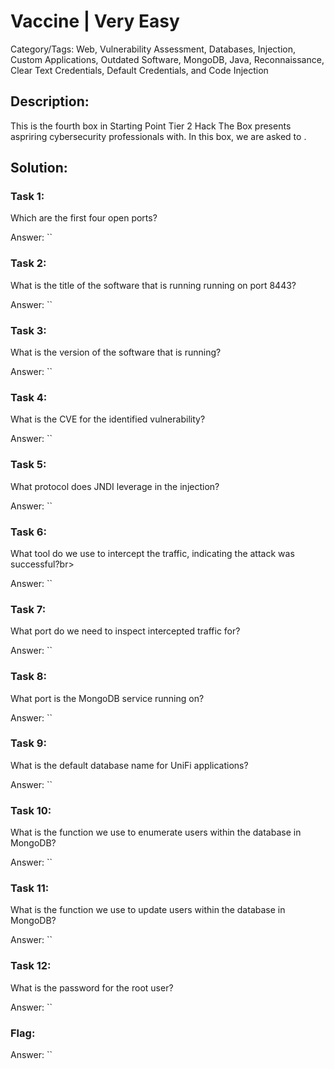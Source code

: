 # Vaccine | Very Easy
Category/Tags: Web, Vulnerability Assessment, Databases, Injection, Custom Applications, Outdated Software, MongoDB, Java, Reconnaissance, Clear Text Credentials, Default Credentials, and Code Injection

## Description:
This is the fourth box in Starting Point Tier 2 Hack The Box presents aspriring cybersecurity professionals with. In this box, we are asked to .

## Solution:
### **Task 1**:
Which are the first four open ports?<br>

Answer: ``

### **Task 2**:
What is the title of the software that is running running on port 8443?<br>

Answer: ``

### **Task 3**:
What is the version of the software that is running?<br>

Answer: ``

### **Task 4**:
What is the CVE for the identified vulnerability?<br>

Answer: ``

### **Task 5**:
What protocol does JNDI leverage in the injection?<br>

Answer: ``

### **Task 6**:
What tool do we use to intercept the traffic, indicating the attack was successful?br>

Answer: ``

### **Task 7**:
What port do we need to inspect intercepted traffic for?<br>

Answer: ``

### **Task 8**:
What port is the MongoDB service running on?<br>

Answer: ``

### **Task 9**:
What is the default database name for UniFi applications?<br>

Answer: ``

### **Task 10**:
What is the function we use to enumerate users within the database in MongoDB?<br>

Answer: ``

### **Task 11**:
What is the function we use to update users within the database in MongoDB?<br>

Answer: ``

### **Task 12**:
What is the password for the root user?<br>

Answer: ``

### **Flag**:

Answer: ``
